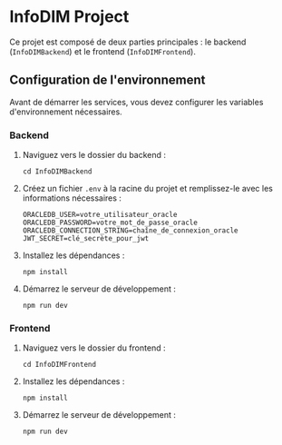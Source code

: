 # InfoDIM Project

Ce projet est composé de deux parties principales : le backend (`InfoDIMBackend`) et le frontend (`InfoDIMFrontend`).

## Configuration de l'environnement

Avant de démarrer les services, vous devez configurer les variables d'environnement nécessaires.

### Backend

1. Naviguez vers le dossier du backend :
   ```
   cd InfoDIMBackend
   ```
2. Créez un fichier `.env` à la racine du projet et remplissez-le avec les informations nécessaires :
   ```
   ORACLEDB_USER=votre_utilisateur_oracle
   ORACLEDB_PASSWORD=votre_mot_de_passe_oracle
   ORACLEDB_CONNECTION_STRING=chaîne_de_connexion_oracle
   JWT_SECRET=clé_secrète_pour_jwt
   ```
3. Installez les dépendances :
   ```
   npm install
   ```
4. Démarrez le serveur de développement :
   ```
   npm run dev
   ```

### Frontend

1. Naviguez vers le dossier du frontend :
   ```
   cd InfoDIMFrontend
   ```
2. Installez les dépendances :
   ```
   npm install
   ```
3. Démarrez le serveur de développement :
   ```
   npm run dev
   ```
